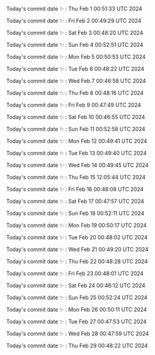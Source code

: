 Today's commit date ✨ : Thu Feb 1 00:51:33 UTC 2024 

Today's commit date ✨ : Fri Feb 2 00:49:29 UTC 2024 

Today's commit date ✨ : Sat Feb 3 00:48:20 UTC 2024 

Today's commit date ✨ : Sun Feb 4 00:52:51 UTC 2024 

Today's commit date ✨ : Mon Feb 5 00:50:53 UTC 2024 

Today's commit date ✨ : Tue Feb 6 00:48:22 UTC 2024 

Today's commit date ✨ : Wed Feb 7 00:46:58 UTC 2024 

Today's commit date ✨ : Thu Feb 8 00:48:16 UTC 2024 

Today's commit date ✨ : Fri Feb 9 00:47:49 UTC 2024 

Today's commit date ✨ : Sat Feb 10 00:46:55 UTC 2024 

Today's commit date ✨ : Sun Feb 11 00:52:58 UTC 2024 

Today's commit date ✨ : Mon Feb 12 00:49:41 UTC 2024 

Today's commit date ✨ : Tue Feb 13 00:49:40 UTC 2024 

Today's commit date ✨ : Wed Feb 14 00:49:45 UTC 2024 

Today's commit date ✨ : Thu Feb 15 12:05:44 UTC 2024 

Today's commit date ✨ : Fri Feb 16 00:48:08 UTC 2024 

Today's commit date ✨ : Sat Feb 17 00:47:57 UTC 2024 

Today's commit date ✨ : Sun Feb 18 00:52:11 UTC 2024 

Today's commit date ✨ : Mon Feb 19 00:50:17 UTC 2024 

Today's commit date ✨ : Tue Feb 20 00:48:02 UTC 2024 

Today's commit date ✨ : Wed Feb 21 00:49:20 UTC 2024 

Today's commit date ✨ : Thu Feb 22 00:48:28 UTC 2024 

Today's commit date ✨ : Fri Feb 23 00:48:01 UTC 2024 

Today's commit date ✨ : Sat Feb 24 00:46:12 UTC 2024 

Today's commit date ✨ : Sun Feb 25 00:52:24 UTC 2024 

Today's commit date ✨ : Mon Feb 26 00:50:11 UTC 2024 

Today's commit date ✨ : Tue Feb 27 00:47:53 UTC 2024 

Today's commit date ✨ : Wed Feb 28 00:47:59 UTC 2024 

Today's commit date ✨ : Thu Feb 29 00:48:22 UTC 2024 

